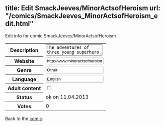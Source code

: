 title: Edit SmackJeeves/MinorActsofHeroism
url: "/comics/SmackJeeves_MinorActsofHeroism_edit.html"
---
Edit info for comic SmackJeeves/MinorActsofHeroism

<form name="comic" action="http://gaepostmail.appengine.com/comic" name="post">
<table class="comicinfo">
<tr>
<th>Description</th><td><textarea name="description">The adventures of three young superhero sidekicks!</textarea></td>
</tr>
<tr>
<th>Website</th><td><input type="text" name="url" value="http://www.minoractsofheroism.com/comics/"/></td>
</tr>
<tr>
<th>Genre</th><td><input type="text" name="genre" value="Other"/></td>
</tr>
<tr>
<th>Language</th><td><input type="text" name="language" value="English"/></td>
</tr>
<tr>
<th>Adult content</th><td><input type="checkbox" name="adult" value="adult" /></td>
</tr>
<tr>
<th>Status</th><td>ok on 11.04.2013</td>
</tr>
<tr>
<th>Votes</th><td>0</div></td>
</tr>
</table>
</form>

Back to the [comic](/comics/SmackJeeves_MinorActsofHeroism.html).
